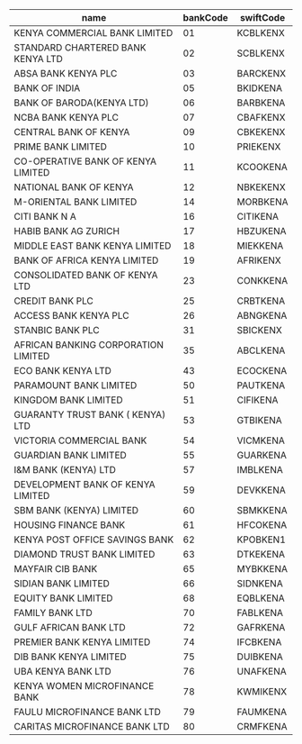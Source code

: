 ﻿| name                                | bankCode | swiftCode |
|-------------------------------------|----------|-----------|
| KENYA COMMERCIAL BANK LIMITED       | 01       | KCBLKENX  |
| STANDARD CHARTERED BANK KENYA LTD   | 02       | SCBLKENX  |
| ABSA BANK KENYA PLC                 | 03       | BARCKENX  |
| BANK OF INDIA                       | 05       | BKIDKENA  |
| BANK OF BARODA(KENYA LTD)           | 06       | BARBKENA  |
| NCBA BANK KENYA PLC                 | 07       | CBAFKENX  |
| CENTRAL BANK OF KENYA               | 09       | CBKEKENX  |
| PRIME BANK LIMITED                  | 10       | PRIEKENX  |
| CO-OPERATIVE BANK OF KENYA LIMITED  | 11       | KCOOKENA  |
| NATIONAL BANK OF KENYA              | 12       | NBKEKENX  |
| M-ORIENTAL BANK LIMITED             | 14       | MORBKENA  |
| CITI BANK N A                       | 16       | CITIKENA  |
| HABIB BANK AG ZURICH                | 17       | HBZUKENA  |
| MIDDLE EAST BANK KENYA LIMITED      | 18       | MIEKKENA  |
| BANK OF AFRICA KENYA LIMITED        | 19       | AFRIKENX  |
| CONSOLIDATED BANK OF KENYA LTD      | 23       | CONKKENA  |
| CREDIT BANK PLC                     | 25       | CRBTKENA  |
| ACCESS BANK KENYA PLC               | 26       | ABNGKENA  |
| STANBIC BANK PLC                    | 31       | SBICKENX  |
| AFRICAN BANKING CORPORATION LIMITED | 35       | ABCLKENA  |
| ECO BANK KENYA LTD                  | 43       | ECOCKENA  |
| PARAMOUNT BANK LIMITED              | 50       | PAUTKENA  |
| KINGDOM BANK LIMITED                | 51       | CIFIKENA  |
| GUARANTY TRUST BANK ( KENYA) LTD    | 53       | GTBIKENA  |
| VICTORIA COMMERCIAL BANK            | 54       | VICMKENA  |
| GUARDIAN BANK LIMITED               | 55       | GUARKENA  |
| I&M BANK (KENYA) LTD                | 57       | IMBLKENA  |
| DEVELOPMENT BANK OF KENYA LIMITED   | 59       | DEVKKENA  |
| SBM BANK (KENYA) LIMITED            | 60       | SBMKKENA  |
| HOUSING FINANCE BANK                | 61       | HFCOKENA  |
| KENYA POST OFFICE SAVINGS BANK      | 62       | KPOBKEN1  |
| DIAMOND TRUST BANK LIMITED          | 63       | DTKEKENA  |
| MAYFAIR CIB BANK                    | 65       | MYBKKENA  |
| SIDIAN BANK LIMITED                 | 66       | SIDNKENA  |
| EQUITY BANK LIMITED                 | 68       | EQBLKENA  |
| FAMILY BANK LTD                     | 70       | FABLKENA  |
| GULF AFRICAN BANK LTD               | 72       | GAFRKENA  |
| PREMIER BANK KENYA LIMITED          | 74       | IFCBKENA  |
| DIB BANK KENYA LIMITED              | 75       | DUIBKENA  |
| UBA KENYA BANK LTD                  | 76       | UNAFKENA  |
| KENYA WOMEN MICROFINANCE BANK       | 78       | KWMIKENX  |
| FAULU MICROFINANCE BANK LTD         | 79       | FAUMKENA  |
| CARITAS MICROFINANCE BANK LTD       | 80       | CRMFKENA  |
